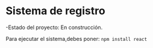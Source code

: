 <h1> Sistema de registro</h1>

-Estado del proyecto: En construcción.

Para ejecutar el sistema,debes poner:
 ```npm install react```
